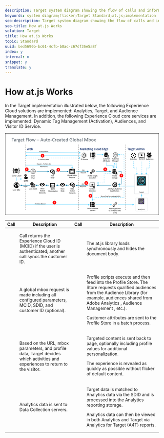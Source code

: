 ```yaml
---
description: Target system diagram showing the flow of calls and information sent or collected for an auto-created global mbox using at.js.
keywords: system diagram;flicker;Target Standard;at.js;implementation
seo-description: Target system diagram showing the flow of calls and information sent or collected for an auto-created global mbox using at.js.
seo-title: How at.js Works
solution: Target
title: How at.js Works
topic: Standard
uuid: bed5690b-bc61-4cfb-b8ac-c67df36e5a8f
index: y
internal: n
snippet: y
translate: y
---
```


# How at.js Works

In the Target implementation illustrated below, the following Experience Cloud solutions are implemented: Analytics, Target, and Audience Management. In addition, the following Experience Cloud core services are implemented: Dynamic Tag Management (Activation), Audiences, and Visitor ID Service. 

![](../../../assets/target-flow.png) 



<table id="table_BF424454762C45C6ABED85FC49A7809E"> 
 <thead> 
  <tr> 
   <th colname="col1" class="entry"> Call </th> 
   <th colname="col2" class="entry"> Description </th> 
   <th colname="col3" class="entry"> Call </th> 
   <th colname="col4" class="entry"> Description </th> 
  </tr> 
 </thead>
 <tbody> 
  <tr> 
   <td colname="col1"> <img href="../../../assets/step1_red.png" id="image_93C806D5A60A4F03BA258780E99C9EA9" /> </td> 
   <td colname="col2"> <p>Call returns the <span class="keyword"> Experience Cloud ID </span> (MCID) if the user is authenticated; another call syncs the customer ID. </p> </td> 
   <td colname="col3"> <img href="../../../assets/step2_red.png" id="image_6FC6C3541AF34BA5B53843D573D726B7" /> </td> 
   <td colname="col4"> <p>The <span class="filepath"> at.js </span> library loads synchronously and hides the document body. </p> </td> 
  </tr> 
  <tr> 
   <td colname="col1"> <img href="../../../assets/step3_red.png" id="image_54CB02239B994478A20AC192EDF90DC4" /> </td> 
   <td colname="col2"> <p>A global mbox request is made including all configured parameters, MCID, SDID, and customer ID (optional). </p> </td> 
   <td colname="col3"> <img href="../../../assets/step4_red.png" id="image_6AF7D59C1127417E9718A027AB304BD3" /> </td> 
   <td colname="col4"> <p>Profile scripts execute and then feed into the Profile Store. The Store requests qualified audiences from the Audience Library (for example, audiences shared from <span class="keyword"> Adobe Analytics </span>, <span class="keyword"> Audience Management </span>, etc.). </p> <p>Customer attributes are sent to the Profile Store in a batch process. </p> </td> 
  </tr> 
  <tr> 
   <td colname="col1"> <img href="../../../assets/step5_red.png" id="image_978B5A368D9A4929B9CD98CEAF261136" /> </td> 
   <td colname="col2"> <p>Based on the URL, mbox parameters, and profile data, <span class="keyword"> Target </span> decides which activities and experiences to return to the visitor. </p> </td> 
   <td colname="col3"> <img href="../../../assets/step6_red.png" id="image_8CC1644F6C8A49DFA74678FC484ADCDD" /> </td> 
   <td colname="col4"> <p>Targeted content is sent back to page, optionally including profile values for additional personalization. </p> <p>The experience is revealed as quickly as possible without flicker of default content. </p> </td> 
  </tr> 
  <tr> 
   <td colname="col1"> <img href="../../../assets/step7_red.png" id="image_BA305C16960247A0B55D66CD3A664B02" /> </td> 
   <td colname="col2"> <p> <span class="keyword"> Analytics </span> data is sent to Data Collection servers. </p> </td> 
   <td colname="col3"> <img href="../../../assets/step8_red.png" id="image_01FCF7749E2A42EA9C8AF0F46B219846" /> </td> 
   <td colname="col4"> <p> <span class="keyword"> Target </span> data is matched to <span class="keyword"> Analytics </span> data via the SDID and is processed into the <span class="keyword"> Analytics </span> reporting storage. </p> <p> <span class="keyword"> Analytics </span> data can then be viewed in both <span class="keyword"> Analytics </span> and <span class="keyword"> Target </span> via <span class="wintitle"> Analytics for Target </span> (A4T) reports. </p> </td> 
  </tr> 
 </tbody> 
</table>

